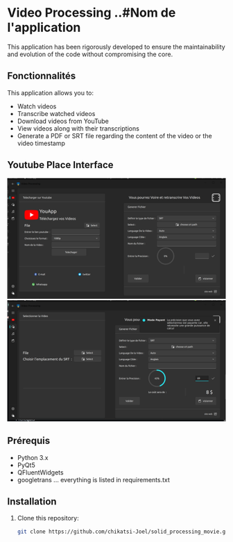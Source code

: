 # Video Processing ..#Nom de l'application

This application has been rigorously developed to ensure the maintainability and evolution of the code without compromising the core.


## Fonctionnalités

This application allows you to:

- Watch videos
- Transcribe watched videos
- Download videos from YouTube
- View videos along with their transcriptions
- Generate a PDF or SRT file regarding the content of the video or the video timestamp

## Youtube Place Interface
![Image de visualisation de l'interface youtube](ui/Images/cap1.png)
![Image de visualisation de l'interface youtube](ui/Images/cap2.png)
## Prérequis
- Python 3.x
- PyQt5
- QFluentWidgets
- googletrans
...
everything is listed in
requirements.txt

## Installation

1. Clone this repository:
   ```bash
   git clone https://github.com/chikatsi-Joel/solid_processing_movie.git
